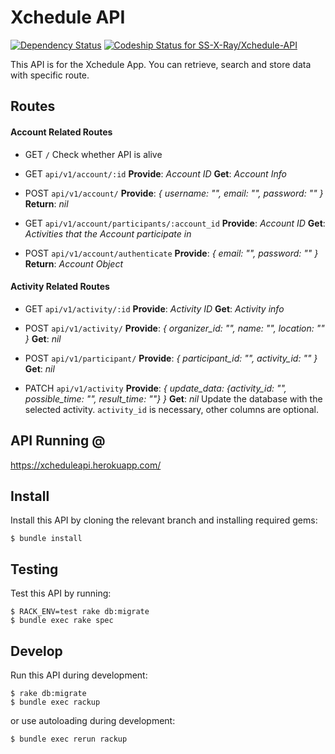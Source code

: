 # Xchedule API
[![Dependency Status](https://gemnasium.com/badges/github.com/SS-X-Ray/Xchedule-API.svg)](https://gemnasium.com/github.com/SS-X-Ray/Xchedule-API)
[ ![Codeship Status for SS-X-Ray/Xchedule-API](https://app.codeship.com/projects/76ec62b0-1244-0135-9dbc-4a1a20133278/status?branch=master)](https://app.codeship.com/projects/216992)

This API is for the Xchedule App. You can retrieve, search and store data with specific route.


## Routes
#### Account Related Routes
* GET `/`
Check whether API is alive

* GET `api/v1/account/:id`
**Provide**: *Account ID*
**Get**: *Account Info*

* POST `api/v1/account/`
**Provide**: *{ username: "", email: "", password: "" }*
**Return**: *nil*

* GET `api/v1/account/participants/:account_id`
**Provide**: *Account ID*
**Get**: *Activities that the Account participate in*

* POST `api/v1/account/authenticate`
**Provide**: *{ email: "", password: "" }*
**Return**: *Account Object*

#### Activity Related Routes
* GET `api/v1/activity/:id`
**Provide**: *Activity ID*
**Get**: *Activity info*

* POST `api/v1/activity/`
**Provide**: *{ organizer_id: "", name: "", location: "" }*
**Get**: *nil*

* POST `api/v1/participant/`
**Provide**: *{ participant_id: "", activity_id: "" }*
**Get**: *nil*

* PATCH `api/v1/activity`
**Provide**: *{ update_data: {activity_id: "", possible_time: "", result_time: ""} }*
**Get**: *nil*
Update the database with the selected activity.
`activity_id` is necessary, other columns are optional.

## API Running @
https://xcheduleapi.herokuapp.com/

## Install
Install this API by cloning the relevant branch and installing required gems:
```
$ bundle install
```

## Testing
Test this API by running:
```
$ RACK_ENV=test rake db:migrate
$ bundle exec rake spec
```

## Develop
Run this API during development:
```
$ rake db:migrate
$ bundle exec rackup
```

or use autoloading during development:
```
$ bundle exec rerun rackup
```
